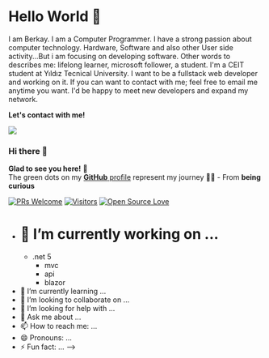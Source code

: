 # Hello World 👋
I am Berkay. I am a Computer Programmer. I have a strong passion about computer technology. Hardware, Software and also other User side activity...But i am focusing on developing software. Other words to describes me: lifelong learner, microsoft follower, a student.
I'm a CEIT student at Yıldız Tecnical University. I want to be a fullstack web developer and working on it. If you can want to contact with me; feel free to email me anytime you want. I'd be happy to meet new developers and expand my network.

**Let's contact with me!**

![](https://github-readme-stats.vercel.app/api?username=biproberkay&show_icons=true)

### Hi there 👋
**Glad to see you here!** :star_struck: <br> The green dots on my [**GitHub** profile](https://github.com/biproberkay?tab=repositories) represent my journey :running_man: - From **being curious** 

[![PRs Welcome](https://img.shields.io/badge/PRs-welcome-brightgreen.svg?style=flat&logo=github)](https://github.com/biproberkay) 
[![Visitors](https://visitor-badge.glitch.me/badge?page_id=biproberkay.visitor-badge)](https://github.com/biproberkay) 
[![Open Source Love](https://badges.frapsoft.com/os/v2/open-source.svg?v=103)](https://github.com/biproberkay)


- # 🔭 I’m currently working on ... 
  - .net 5 
    - mvc 
    - api
    - blazor
- 🌱 I’m currently learning ...
- 👯 I’m looking to collaborate on ...
- 🤔 I’m looking for help with ...
- 💬 Ask me about ...
- 📫 How to reach me: ...
- 😄 Pronouns: ...
- ⚡ Fun fact: ...
-->
